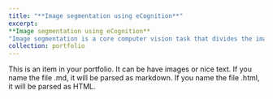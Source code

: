 ```yaml
---
title: "**Image segmentation using eCognition**"
excerpt: 
**Image segmentation using eCognition**
"Image segmentation is a core computer vision task that divides the image into several objects or important parts. The new challenge here is to reconstruct images by exploding them into simpler parts so that they can be produced and understood. Image segmentation in ArcGIS Pro, or eCognition: ArcGIS Pro has an extra extension called the Spatial Analyst where it can have some pixel image analysis capabilities for either segmentation or classification processes, and object-oriented ones as well so no need to separately run things. In contrast, eCognition has better segmentation and feature extraction capabilities designed specifically for object-oriented image analysis (OBIA). Even however ArcGIS Pro supplies a whole GIS environment, eCognition is more suitable since it has comprehensive graphic analysis and segmentation capabilities. Based on the level of information you need in your segmentation results, complexity of images and requirements for specific project will define which option works for you. In this report with sentinel 2 image, I am going to make a comparison between eCognition and arcgis pro and can see what differences it will make and give a better image object.<br/><img src='/images/500x300.png'>"
collection: portfolio
---
```


This is an item in your portfolio. It can be have images or nice text. If you name the file .md, it will be parsed as markdown. If you name the file .html, it will be parsed as HTML. 


